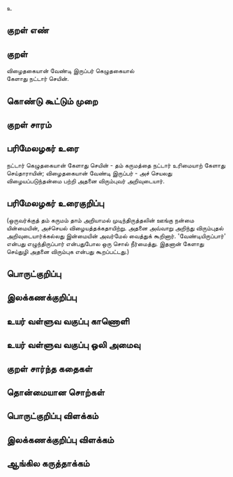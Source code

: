 உ

## குறள் எண் 


## குறள் 
விழைதகையான் வேண்டி இருப்பர் கெழுதகையால்  
கேளாது நட்டார் செயின்.

## கொண்டு கூட்டும் முறை


## குறள் சாரம் 


## பரிமேலழகர் உரை
நட்டார் கெழுதகையான் கேளாது செயின் - தம் கருமத்தை நட்டார் உரிமையாற் கேளாது செய்தாராயின்; விழைதகையான் வேண்டி இருப்பர் - அச் செயலது விழையப்படுந்தன்மை பற்றி அதனை விரும்புவர் அறிவுடையார். 
## பரிமேலழகர் உரைகுறிப்பு   
(ஒருவர்க்குத் தம் கருமம் தாம் அறியாமல் முடிந்திருத்தலின் ஊங்கு நன்மை யின்மையின், அச்செயல் விழையத்தக்கதாயிற்று. அதனை அவ்வாறு அறிந்து விரும்புதல் அறிவுடையார்க்கல்லது இன்மையின் அவர்மேல் வைத்துக் கூறினார். 'வேண்டியிருப்பார்' என்பது எழுந்திருப்பார் என்பதுபோல ஒரு சொல் நீர்மைத்து. இதனான் கேளாது செய்துழி அதனை விரும்புக என்பது கூறப்பட்டது.)


## பொருட்குறிப்பு 


## இலக்கணக்குறிப்பு  


## உயர் வள்ளுவ வகுப்பு காணொளி


## உயர் வள்ளுவ வகுப்பு ஒலி அமைவு 

 
## குறள் சார்ந்த கதைகள் 


## தொன்மையான சொற்கள்


## பொருட்குறிப்பு விளக்கம்


## இலக்கணக்குறிப்பு விளக்கம்


## ஆங்கில கருத்தாக்கம் 


